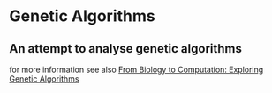 # Genetic Algorithms

## An attempt to analyse genetic algorithms

for more information see also [From Biology to Computation: Exploring Genetic Algorithms](https://medium.com/@samaniloqman91/from-biology-to-computation-exploring-genetic-algorithms-5b090213351f)